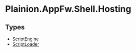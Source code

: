 
# Plainion.AppFw.Shell.Hosting


## Types

* [ScriptEngine](ScriptEngine.md)
* [ScriptLoader](ScriptLoader.md)
